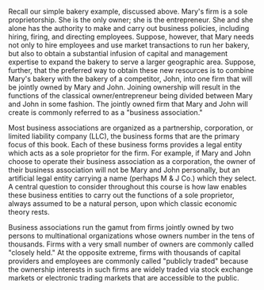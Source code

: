 
Recall our simple bakery example, discussed above. Mary's firm is a sole proprietorship. She is the only owner; she is the entrepreneur. She and she alone has the authority to make and carry out business policies, including hiring, firing, and directing employees. Suppose, however, that Mary needs not only to hire employees and use market transactions to run her bakery, but also to obtain a substantial infusion of capital and management expertise to expand the bakery to serve a larger geographic area. Suppose, further, that the preferred way to obtain these new resources is to combine Mary's bakery with the bakery of a competitor, John, into one firm that will be jointly owned by Mary and John. Joining ownership will result in the functions of the classical owner/entrepreneur being divided between Mary and John in some fashion. The jointly owned firm that Mary and John will create is commonly referred to as a "business association."

Most business associations are organized as a partnership, corporation, or limited liability company (LLC), the business forms that are the primary focus of this book. Each of these business forms provides a legal entity which acts as a sole proprietor for the firm. For example, if Mary and John choose to operate their business association as a corporation, the owner of their business association will not be Mary and John personally, but an artificial legal entity carrying a name (perhaps M \& J Co.) which they select. A central question to consider throughout this course is how law enables these business entities to carry out the functions of a sole proprietor, always assumed to be a natural person, upon which classic economic theory rests.

Business associations run the gamut from firms jointly owned by two persons to multinational organizations whose owners number in the tens of thousands. Firms with a very small number of owners are commonly called "closely held." At the opposite extreme, firms with thousands of capital providers and employees are commonly called "publicly traded" because the ownership interests in such firms are widely traded via stock exchange markets or electronic trading markets that are accessible to the public.
